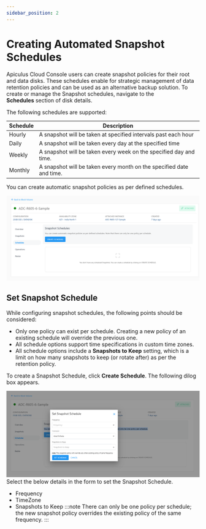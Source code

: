 ```yaml
---
sidebar_position: 2
---
```

# Creating Automated Snapshot Schedules

Apiculus Cloud Console users can create snapshot policies for their root and data disks. These schedules enable for strategic management of data retention policies and can be used as an alternative backup solution. To create or manage the Snapshot schedules, navigate to the **Schedules** section of disk details.

The following schedules are supported:

| Schedule | Description                                                          |
| -------- | -------------------------------------------------------------------- |
| Hourly   | A snapshot will be taken at specified intervals past each hour       |
| Daily    | A snapshot will be taken every day at the specified time             |
| Weekly   | A snapshot will be taken every week on the specified day and time.   |
| Monthly  | A snapshot will be taken every month on the specified date and time. |

You can create automatic snapshot policies as per defined schedules. 

![Schedules](img/Schedules.png)

## Set Snapshot Schedule

While configuring snapshot schedules, the following points should be considered:

- Only one policy can exist per schedule. Creating a new policy of an existing schedule will override the previous one.
- All schedule options support time specifications in custom time zones.
- All schedule options include a **Snapshots to Keep** setting, which is a limit on how many snapshots to keep (or rotate after) as per the retention policy.
  
To create a Snapshot Schedule, click **Create Schedule**. The following dilog box appears.

![Set Snapshot Schedule](img/Schedules1.png)
Select the below details in the form to set the Snapshot Schedule.
- Frequency
- TimeZone
- Snapshots to Keep
:::note
	There can only be one policy per schedule; the new snapshot policy overrides the existing policy of the same frequency.
:::